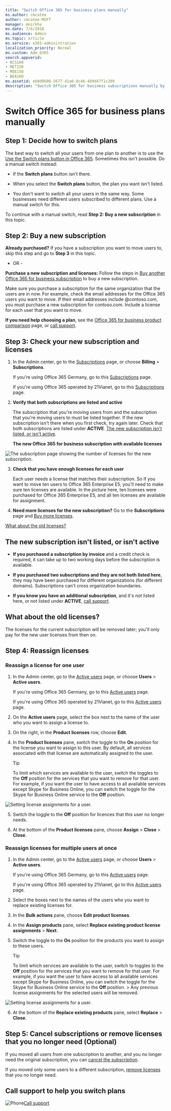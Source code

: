 ```yaml
---
title: "Switch Office 365 for business plans manually"
ms.author: cmcatee
author: cmcatee-MSFT
manager: mnirkhe
ms.date: 7/6/2018
ms.audience: Admin
ms.topic: article
ms.service: o365-administration
localization_priority: Normal
ms.custom: Adm_O365
search.appverid:
- BCS160
- MET150
- MOE150
- BEA160
ms.assetid: eb0d0680-5677-41a0-8c46-4b9d47f1c209
description: "Switch Office 365 for business subscriptions manually by buying a new subscription and ensuring that both the subscriptions are listed and active."
---
```


# Switch Office 365 for business plans manually

## Step 1: Decide how to switch plans

The best way to switch all your users from one plan to another is to use the [Use the Switch plans button in Office 365](../subscriptions-and-billing/switch-to-a-different-plan-0.md#Switchbutton). Sometimes this isn't possible. Do a manual switch instead:
  
- If the **Switch plans** button isn't there. 
    
- When you select the **Switch plans** button, the plan you want isn't listed. 
    
- You don't want to switch all your users in the same way. Some businesses need different users subscribed to different plans. Use a manual switch for this.
    
To continue with a manual switch, read **Step 2: Buy a new subscription** in this topic. 
  
## Step 2: Buy a new subscription

 **Already purchased?** If you have a subscription you want to move users to, skip this step and go to **Step 3** in this topic. 
  
- OR -
  
 **Purchase a new subscription and licenses:** Follow the steps in [Buy another Office 365 for business subscription](../subscriptions-and-billing/buy-another-subscription.md) to buy a new subscription. 
  
Make sure you purchase a subscription for the same organization that the users are in now. For example, check the email addresses for the Office 365 users you want to move. If their email addresses include @contoso.com, you must purchase a new subscription for contoso.com. Include a license for each user that you want to move.
  
 **If you need help choosing a plan**, see the [Office 365 for business product comparison](https://go.microsoft.com/fwlink/p/?linkid=842056) page, or [call support](../contact-support-for-business-products.md).
  
## Step 3: Check your new subscription and licenses

1. In the Admin center, go to the [Subscriptions](https://go.microsoft.com/fwlink/p/?linkid=842054) page, or choose **Billing** \> **Subscriptions**.
    
    If you're using Office 365 Germany, go to this [Subscriptions](https://go.microsoft.com/fwlink/p/?linkid=847745) page. 
    
    If you're using Office 365 operated by 21Vianet, go to this [Subscriptions](https://go.microsoft.com/fwlink/p/?linkid=850626) page. 
    
2. **Verify that both subscriptions are listed and active**
    
    The subscription that you're moving users from and the subscription that you're moving users to must be listed together. If the new subscription isn't there when you first check, try again later. Check that both subscriptions are listed under **ACTIVE**. [The new subscription isn't listed, or isn't active](switch-plans-manually.md#Notlisted).
    
   **The new Office 365 for business subscription with available licenses**

![The subscription page showing the number of licenses for the new subscription.](../media/65a73e96-7c95-4daa-b6ec-71a4bf74dda5.png)
  
3. **Check that you have enough licenses for each user**
    
    Each user needs a license that matches their subscription. So if you want to move ten users to Office 365 Enterprise E5, you'll need to make sure ten licenses are available. In the picture here, ten licenses were purchased for Office 365 Enterprise E5, and all ten licenses are available for assignment.
    
4. **Need more licenses for the new subscription?** Go to the **Subscriptions** page and [Buy more licenses](../subscriptions-and-billing/buy-licenses.md).
  
[What about the old licenses?](switch-plans-manually.md#Oldlicenses)
    
## The new subscription isn't listed, or isn't active
<a name="Notlisted"> </a>

- **If you purchased a subscription by invoice** and a credit check is required, it can take up to two working days before the subscription is available. 
    
- **If you purchased two subscriptions and they are not both listed here**, they may have been purchased for different organizations (for different domains). Subscriptions can't cross organization boundaries. 
    
- **If you know you have an additional subscription**, and it's not listed here, or not listed under **ACTIVE**, [call support](switch-plans-manually.md).
    
## What about the old licenses?
<a name="Oldlicenses"> </a>

The licenses for the current subscription will be removed later; you'll only pay for the new user licenses from then on.
  
## Step 4: Reassign licenses
<a name="Oldlicenses"> </a>

### Reassign a license for one user
<a name="BKMK_ReassignOneUser"> </a>

1. In the Admin center, go to the [Active users](https://go.microsoft.com/fwlink/p/?linkid=834822) page, or choose **Users** \> **Active users**.
    
    If you're using Office 365 Germany, go to this [Active users](https://go.microsoft.com/fwlink/p/?linkid=847686) page. 
    
    If you're using Office 365 operated by 21Vianet, go to this [Active users](https://go.microsoft.com/fwlink/p/?linkid=850628) page. 
    
2. On the **Active users** page, select the box next to the name of the user who you want to assign a license to. 
    
3. On the right, in the **Product licenses** row, choose **Edit**.
    
4. In the **Product licenses** pane, switch the toggle to the **On** position for the license you want to assign to this user. By default, all services associated with that license are automatically assigned to the user. 
    
    > [!TIP]
    > To limit which services are available to the user, switch the toggles to the **Off** position for the services that you want to remove for that user. For example, if you want the user to have access to all available services except Skype for Business Online, you can switch the toggle for the Skype for Business Online service to the **Off** position. 
  
![Setting license assignments for a user.](../media/5e53a979-6b08-4981-bb0b-fa657146334b.png)
  
5. Switch the toggle to the **Off** position for licences that this user no longer needs. 
    
6. At the bottom of the **Product licenses** pane, choose **Assign** \> **Close** \> **Close**.
    
### Reassign licenses for multiple users at once
<a name="BKMK_ReassingMultipleUsers"> </a>

1. In the Admin center, go to the [Active users](https://go.microsoft.com/fwlink/p/?linkid=834822) page, or choose **Users** \> **Active users**.
    
    If you're using Office 365 Germany, go to this [Active users](https://go.microsoft.com/fwlink/p/?linkid=847686) page. 
    
    If you're using Office 365 operated by 21Vianet, go to this [Active users](https://go.microsoft.com/fwlink/p/?linkid=850628) page. 
    
2. Select the boxes next to the names of the users who you want to replace existing licenses for.
    
3. In the **Bulk actions** pane, choose **Edit product licenses**.
    
4. In the **Assign products** pane, select **Replace existing product license assignments** \> **Next**.
    
5. Switch the toggle to the **On** position for the products you want to assign to these users. 
    
    > [!TIP]
    >  To limit which services are available to the user, switch to toggles to the **Off** position for the services that you want to remove for that user. For example, if you want the user to have access to all available services except Skype for Business Online, you can switch the toggle for the Skype for Business Online service to the **Off** position. >  Any previous license assignments for the selected users will be removed. 
  
![Setting license assignments for a user.](../media/5e53a979-6b08-4981-bb0b-fa657146334b.png)
  
6. At the bottom of the **Replace existing products** pane, select **Replace** \> **Close**.
    
## Step 5: Cancel subscriptions or remove licenses that you no longer need (Optional)
<a name="Oldlicenses"> </a>

If you moved all users from one subscription to another, and you no longer need the original subscription, you can [cancel the subscription](../subscriptions-and-billing/cancel-your-subscription.md).
  
If you moved only some users to a different subscription, [remove licenses](../subscriptions-and-billing/remove-licenses-from-subscription.md) that you no longer need. 
  
## Call support to help you switch plans
<a name="BKMK_CallSupport"> </a>

![Phone](../media/88eae4a1-b8d9-4a12-bc4a-44af244f084b.png)[Call support](../contact-support-for-business-products.md)
  

